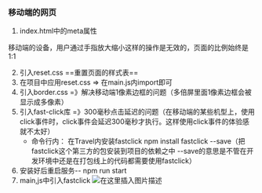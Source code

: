 ﻿### 移动端的网页
1. index.html中的meta属性
<meta name="viewport" content="width=device-width,initial-scale=1.0,minimum-scale=1.0,maximum-scale=1.0,user-scalable=no">
移动端的设备，用户通过手指放大缩小这样的操作是无效的，页面的比例始终是1:1

2. 引入reset.css ==重置页面的样式表==
3.  在项目中应用reset.css => 在main.js内import即可
4.  引入border.css =》解决移动端1像素边框的问题（多倍屏里面1像素边框会被显示成多像素）
5. 引入fast-click库 =》300毫秒点击延迟的问题（在移动端的某些机型上，使用click事件时，click事件会延迟300毫秒才执行。这样使用click事件的体验感就不太好）
	+ 命令行内：
	在Travel内安装fastclick
	npm install fastclick --save（把fastclick这个第三方的包安装到项目的依赖之中 --save的意思是不管在开发环境中还是在打包线上的代码都需要使用fastclick）
6. 安装好后重启服务-- npm  run start
7. main,js中引入fastclick
![在这里插入图片描述](https://img-blog.csdnimg.cn/20190531203137496.png?x-oss-process=image/watermark,type_ZmFuZ3poZW5naGVpdGk,shadow_10,text_aHR0cHM6Ly9ibG9nLmNzZG4ubmV0L0FkYV9sYWtl,size_16,color_FFFFFF,t_70)

